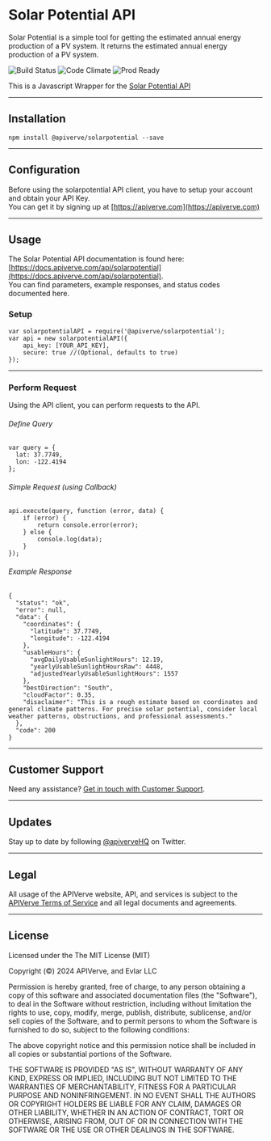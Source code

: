 Solar Potential API
============

Solar Potential is a simple tool for getting the estimated annual energy production of a PV system. It returns the estimated annual energy production of a PV system.

![Build Status](https://img.shields.io/badge/build-passing-green)
![Code Climate](https://img.shields.io/badge/maintainability-B-purple)
![Prod Ready](https://img.shields.io/badge/production-ready-blue)

This is a Javascript Wrapper for the [Solar Potential API](https://apiverve.com/marketplace/api/solarpotential)

---

## Installation
	npm install @apiverve/solarpotential --save

---

## Configuration

Before using the solarpotential API client, you have to setup your account and obtain your API Key.  
You can get it by signing up at [https://apiverve.com](https://apiverve.com)

---

## Usage

The Solar Potential API documentation is found here: [https://docs.apiverve.com/api/solarpotential](https://docs.apiverve.com/api/solarpotential).  
You can find parameters, example responses, and status codes documented here.

### Setup

```
var solarpotentialAPI = require('@apiverve/solarpotential');
var api = new solarpotentialAPI({
    api_key: [YOUR_API_KEY],
    secure: true //(Optional, defaults to true)
});
```

---


### Perform Request
Using the API client, you can perform requests to the API.

###### Define Query

```
var query = {
  lat: 37.7749,
  lon: -122.4194
};
```

###### Simple Request (using Callback)

```
api.execute(query, function (error, data) {
    if (error) {
        return console.error(error);
    } else {
        console.log(data);
    }
});
```

###### Example Response

```
{
  "status": "ok",
  "error": null,
  "data": {
    "coordinates": {
      "latitude": 37.7749,
      "longitude": -122.4194
    },
    "usableHours": {
      "avgDailyUsableSunlightHours": 12.19,
      "yearlyUsableSunlightHoursRaw": 4448,
      "adjustedYearlyUsableSunlightHours": 1557
    },
    "bestDirection": "South",
    "cloudFactor": 0.35,
    "disaclaimer": "This is a rough estimate based on coordinates and general climate patterns. For precise solar potential, consider local weather patterns, obstructions, and professional assessments."
  },
  "code": 200
}
```

---

## Customer Support

Need any assistance? [Get in touch with Customer Support](https://apiverve.com/contact).

---

## Updates
Stay up to date by following [@apiverveHQ](https://twitter.com/apiverveHQ) on Twitter.

---

## Legal

All usage of the APIVerve website, API, and services is subject to the [APIVerve Terms of Service](https://apiverve.com/terms) and all legal documents and agreements.

---

## License
Licensed under the The MIT License (MIT)

Copyright (&copy;) 2024 APIVerve, and Evlar LLC

Permission is hereby granted, free of charge, to any person obtaining a copy of this software and associated documentation files (the "Software"), to deal in the Software without restriction, including without limitation the rights to use, copy, modify, merge, publish, distribute, sublicense, and/or sell copies of the Software, and to permit persons to whom the Software is furnished to do so, subject to the following conditions:

The above copyright notice and this permission notice shall be included in all copies or substantial portions of the Software.

THE SOFTWARE IS PROVIDED "AS IS", WITHOUT WARRANTY OF ANY KIND, EXPRESS OR IMPLIED, INCLUDING BUT NOT LIMITED TO THE WARRANTIES OF MERCHANTABILITY, FITNESS FOR A PARTICULAR PURPOSE AND NONINFRINGEMENT. IN NO EVENT SHALL THE AUTHORS OR COPYRIGHT HOLDERS BE LIABLE FOR ANY CLAIM, DAMAGES OR OTHER LIABILITY, WHETHER IN AN ACTION OF CONTRACT, TORT OR OTHERWISE, ARISING FROM, OUT OF OR IN CONNECTION WITH THE SOFTWARE OR THE USE OR OTHER DEALINGS IN THE SOFTWARE.